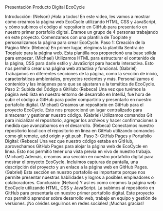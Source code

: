 Presentación Producto Digital EcoCycle

Introducción:
(Nelson) ¡Hola a todos! En este video, les vamos a mostrar cómo creamos la página web EcoCycle utilizando HTML, CSS y JavaScript, y cómo subimos el código al repositorio en GitHub para presentarlo en nuestro primer portafolio digital. Éramos un grupo de 4 personas trabajando en este proyecto. Comenzamos con una plantilla de Tooplate y personalizamos la página para crear EcoCycle.
Paso 1: Creación de la Página Web:
(Rebeca) En primer lugar, elegimos la plantilla Sentra de Tooplate para la página web. Esta plantilla nos proporcionó una base sólida para empezar.
(Michael) Utilizamos HTML para estructurar el contenido de la página, CSS para darle estilo y JavaScript para hacerla interactiva. Esto nos permitió crear una página web atractiva y funcional.
(Gabriel) Trabajamos en diferentes secciones de la página, como la sección de inicio, características ambientales, proyectos recientes y más. Personalizamos el contenido y las imágenes para que se ajustaran a la temática de EcoCycle.
Paso 2: Subida del Código a GitHub:
(Rebeca) Una vez que tuvimos la página web lista en nuestro entorno de desarrollo en IntelliJ, fue hora de subir el código a GitHub para poder compartirlo y presentarlo en nuestro portafolio digital.
(Michael) Creamos un repositorio en GitHub para el proyecto EcoCycle. Esto nos proporcionó un lugar centralizado para almacenar y gestionar nuestro código.
(Gabriel) Utilizamos comandos Git para inicializar el repositorio, agregar los archivos y hacer confirmaciones a medida que avanzábamos en el desarrollo.
(Rebeca) Conectamos nuestro repositorio local con el repositorio en línea en GitHub utilizando comandos como git remote, add origin y git push.
Paso 3: GitHub Pages y Portafolio Digital:
(Rebeca) Una vez que nuestro código estaba en GitHub, aprovechamos GitHub Pages para alojar la página web de EcoCycle en línea. Esto nos permitió tener una vista previa en vivo de nuestro trabajo.
(Michael) Además, creamos una sección en nuestro portafolio digital para mostrar el proyecto EcoCycle. Incluimos capturas de pantalla, una descripción del proyecto y un enlace a la página web en GitHub Pages.
(Gabriel) Esta sección en nuestro portafolio es importante porque nos permite presentar nuestras habilidades y logros a posibles empleadores o colaboradores.
Conclusión:
(Nelson) Y así es como creamos la página web EcoCycle utilizando HTML, CSS y JavaScript.
La subimos al repositorio en GitHub para presentarla en nuestro primer portafolio digital. Este proyecto nos permitió aprender sobre desarrollo web, trabajo en equipo y gestión de versiones. ¡No olvides seguirnos en redes sociales!
¡Muchas gracias!
